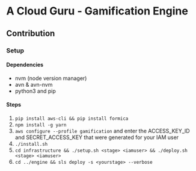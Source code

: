# A Cloud Guru - Gamification Engine

## Contribution

### Setup
#### Dependencies
* nvm (node version manager)
* avn & avn-nvm
* python3 and pip

#### Steps
1. `pip install aws-cli && pip install formica`
2. `npm install -g yarn`
2. `aws configure --profile gamification` and enter the ACCESS_KEY_ID and SECRET_ACCESS_KEY that were generated for your IAM user
3. `./install.sh`
3. `cd infrastructure && ./setup.sh <stage> <iamuser> && ./deploy.sh <stage> <iamuser>`
4. `cd ../engine && sls deploy -s <yourstage> --verbose`